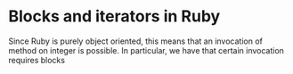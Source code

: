 # Blocks and iterators in Ruby

Since Ruby is purely object oriented, this means that an invocation of method on
integer is possible. In particular, we have that certain invocation requires blocks